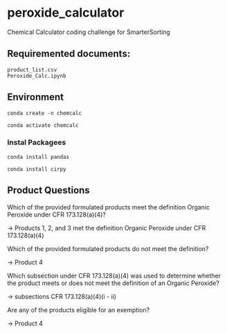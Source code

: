 # peroxide_calculator
Chemical Calculator coding challenge for SmarterSorting 

## Requiremented documents:
```
product_list.csv
Peroxide_Calc.ipynb
```
## Environment
```
conda create -n chemcalc
```
```
conda activate chemcalc
```
### Instal Packagees
```
conda install pandas
```

```
conda install cirpy
```
## Product Questions

Which of the provided formulated products meet the definition Organic Peroxide under
CFR 173.128(a)(4)?

-> Products 1, 2, and 3 met the definition Organic Peroxide under CFR 173.128(a)(4)

Which of the provided formulated products do not meet the definition?

-> Product 4

Which subsection under CFR 173.128(a)(4) was used to determine whether the product
meets or does not meet the definition of an Organic Peroxide?

-> subsections CFR 173.128(a)(4)(i - ii)

Are any of the products eligible for an exemption?

-> Product 4
